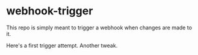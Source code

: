 # webhook-trigger

This repo is simply meant to trigger a webhook when changes are made to it.

Here's a first trigger attempt.
Another tweak.
